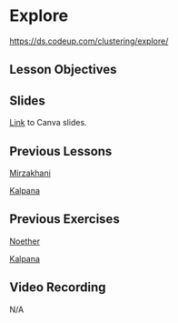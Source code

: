 # Explore
https://ds.codeup.com/clustering/explore/

## Lesson Objectives


## Slides
[Link](https://www.canva.com/design/DAFkm5hViYo/2XGps1WBZ_wgkxzZEU41ag/edit?utm_content=DAFkm5hViYo&utm_campaign=designshare&utm_medium=link2&utm_source=sharebutton) to Canva slides.

## Previous Lessons
[Mirzakhani](https://github.com/CodeupClassroom/mirzakhani-clustering-exercises/blob/main/explore_lesson.ipynb)

[Kalpana](https://github.com/CodeupClassroom/kalpana-clustering-exercises/blob/main/clustering_explore_lesson.ipynb)

## Previous Exercises
[Noether](https://github.com/CodeupClassroom/noether-clustering-exercises/blob/main/explore_exercises.ipynb)

[Kalpana](https://github.com/CodeupClassroom/kalpana-clustering-exercises/blob/main/explore-exercises.ipynb)

## Video Recording
N/A
